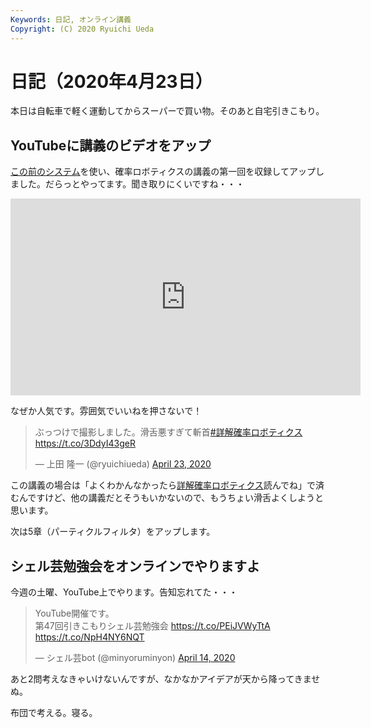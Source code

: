 ```yaml
---
Keywords: 日記, オンライン講義
Copyright: (C) 2020 Ryuichi Ueda
---
```


# 日記（2020年4月23日）

本日は自転車で軽く運動してからスーパーで買い物。そのあと自宅引きこもり。

## YouTubeに講義のビデオをアップ

[この前のシステム](/?post=20200418)を使い、確率ロボティクスの講義の第一回を収録してアップしました。だらっとやってます。聞き取りにくいですね・・・

<iframe width="560" height="315" src="https://www.youtube.com/embed/tlbeAu8yHEc" frameborder="0" allow="accelerometer; autoplay; encrypted-media; gyroscope; picture-in-picture" allowfullscreen></iframe>

なぜか人気です。雰囲気でいいねを押さないで！

<blockquote class="twitter-tweet" data-partner="tweetdeck"><p lang="ja" dir="ltr">ぶっつけで撮影しました。滑舌悪すぎて斬首<a href="https://twitter.com/hashtag/%E8%A9%B3%E8%A7%A3%E7%A2%BA%E7%8E%87%E3%83%AD%E3%83%9C%E3%83%86%E3%82%A3%E3%82%AF%E3%82%B9?src=hash&amp;ref_src=twsrc%5Etfw">#詳解確率ロボティクス</a><a href="https://t.co/3DdyI43geR">https://t.co/3DdyI43geR</a></p>&mdash; 上田 隆一 (@ryuichiueda) <a href="https://twitter.com/ryuichiueda/status/1253166500451508225?ref_src=twsrc%5Etfw">April 23, 2020</a></blockquote>
<script async src="https://platform.twitter.com/widgets.js" charset="utf-8"></script>


この講義の場合は「よくわかんなかったら[詳解確率ロボティクス](https://amzn.to/2KucoWQ)読んでね」で済むんですけど、他の講義だとそうもいかないので、もうちょい滑舌よくしようと思います。


次は5章（パーティクルフィルタ）をアップします。


## シェル芸勉強会をオンラインでやりますよ

今週の土曜、YouTube上でやります。告知忘れてた・・・

<blockquote class="twitter-tweet" data-partner="tweetdeck"><p lang="ja" dir="ltr">YouTube開催です。<br>第47回引きこもりシェル芸勉強会 <a href="https://t.co/PEiJVWyTtA">https://t.co/PEiJVWyTtA</a> <a href="https://t.co/NpH4NY6NQT">https://t.co/NpH4NY6NQT</a></p>&mdash; シェル芸bot (@minyoruminyon) <a href="https://twitter.com/minyoruminyon/status/1249908471685722112?ref_src=twsrc%5Etfw">April 14, 2020</a></blockquote>
<script async src="https://platform.twitter.com/widgets.js" charset="utf-8"></script>

あと2問考えなきゃいけないんですが、なかなかアイデアが天から降ってきませぬ。


布団で考える。寝る。
